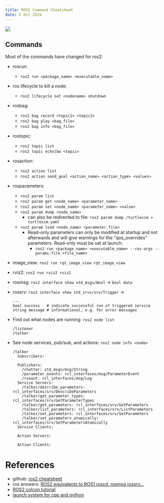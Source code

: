 ```yaml
---
title: ROS2 Command Cheatsheet
date: 5 Oct 2019
---
```


![](ros2.png)

## Commands

Most of the commands have changed for ros2:

- rosrun:
    - `ros2 run <package_name> <executable_name>`
- ros lifecycle to kill a node:
    - `ros2 lifecycle set <nodename> shutdown`
- rosbag: 
    - `ros2 bag record <topic1> <topic2>`
    - `ros2 bag play <bag_file>`
    - `ros2 bag info <bag_file>`
- rostopic: 
    - `ros2 topic list`
    - `ros2 topic echo|bw <topic>`
- rosaction:
    - `ros2 action list`
    - `ros2 action send_goal <action_name> <action_type> <values>`
- rosparameters:
    - `ros2 param list`
    - `ros2 param get <node_name> <parameter_name>`
    - `ros2 param set <node_name> <parameter_name> <value>`
    - `ros2 param dump <node_name>`
        - can also be redirected to file: `ros2 param dump /turtlesim > turtlesim.yaml`
    - `ros2 param load <node_name> <parameter_file>`
        - Read-only parameters can only be modified at startup and not afterwards and will give warnings for the "qos_overrides" parameters. Read-only must be set at launch:
            - `ros2 run <package_name> <executable_name> --ros-args --params-file <file_name>`
- image_view: `ros2 run rqt_image_view rqt_image_view`
- rviz2: `ros2 run rviz2 rviz2`
- rosmsg: `ros2 interface show std_msgs/Bool` -> `bool data`
- rossrv: `ros2 interface show std_srvs/srv/Trigger` -> 
    ```
    ---
    bool success   # indicate successful run of triggered service
    string message # informational, e.g. for error messages
    ```

- Find out what nodes are running: `ros2 node list`
    ```
    /listener
    /talker
    ```
- See node services, pub/sub, and actions: `ros2 node info <node>`
    ```
    /talker
      Subscribers:

      Publishers:
        /chatter: std_msgs/msg/String
        /parameter_events: rcl_interfaces/msg/ParameterEvent
        /rosout: rcl_interfaces/msg/Log
      Service Servers:
        /talker/describe_parameters: rcl_interfaces/srv/DescribeParameters
        /talker/get_parameter_types: rcl_interfaces/srv/GetParameterTypes
        /talker/get_parameters: rcl_interfaces/srv/GetParameters
        /talker/list_parameters: rcl_interfaces/srv/ListParameters
        /talker/set_parameters: rcl_interfaces/srv/SetParameters
        /talker/set_parameters_atomically: rcl_interfaces/srv/SetParametersAtomically
      Service Clients:

      Action Servers:

      Action Clients:
    ```

# References

- github: [ros2 cheatsheet](https://github.com/RecklessTedsFunland/ros2_cheats_sheet)
- ros answers: [ROS2 equivalents to ROS1 roscd, rosmsg rossrv...](https://answers.ros.org/question/358573/ros2-equivalents-to-ros1-roscd-rosmsg-rossrv/)
- [ROS2 colcon tutorial](https://index.ros.org//doc/ros2/Tutorials/Colcon-Tutorial/)
- [launch system for cpp and python](https://index.ros.org/doc/ros2/Tutorials/Launch-system/)
